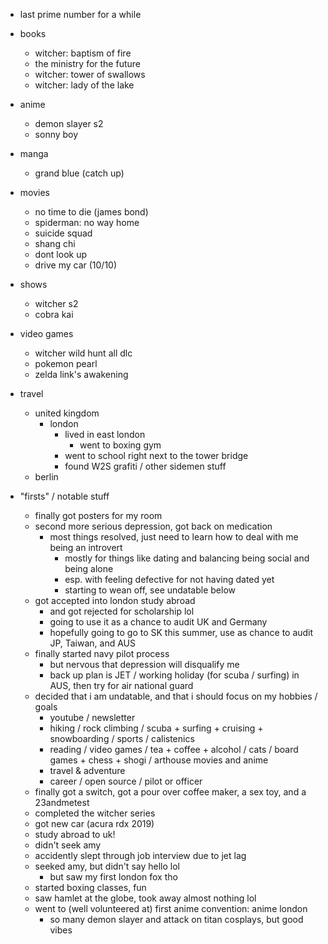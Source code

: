- last prime number for a while

- books
  - witcher: baptism of fire
  - the ministry for the future
  - witcher: tower of swallows
  - witcher: lady of the lake

- anime
  - demon slayer s2
  - sonny boy

- manga
  - grand blue (catch up) 

- movies
  - no time to die (james bond)
  - spiderman: no way home
  - suicide squad
  - shang chi
  - dont look up
  - drive my car (10/10)
  
- shows
  - witcher s2
  - cobra kai
  
- video games
  - witcher wild hunt all dlc
  - pokemon pearl
  - zelda link's awakening

- travel
  - united kingdom
    - london
      - lived in east london
        - went to boxing gym
      - went to school right next to the tower bridge
      - found W2S grafiti / other sidemen stuff
  - berlin

- "firsts" / notable stuff
  - finally got posters for my room
  - second more serious depression, got back on medication
    - most things resolved, just need to learn how to deal with me being an introvert
      - mostly for things like dating and balancing being social and being alone
      - esp. with feeling defective for not having dated yet
      - starting to wean off, see undatable below
  - got accepted into london study abroad
    - and got rejected for scholarship lol
    - going to use it as a chance to audit UK and Germany
    - hopefully going to go to SK this summer, use as chance to audit JP, Taiwan, and AUS
  - finally started navy pilot process
    - but nervous that depression will disqualify me
    - back up plan is JET / working holiday (for scuba / surfing) in AUS, then try for air national guard
  - decided that i am undatable, and that i should focus on my hobbies / goals
    - youtube / newsletter
    - hiking / rock climbing / scuba + surfing + cruising + snowboarding / sports / calistenics
    - reading / video games / tea + coffee + alcohol / cats / board games + chess + shogi / arthouse movies and anime
    - travel & adventure
    - career / open source / pilot or officer
  - finally got a switch, got a pour over coffee maker, a sex toy, and a 23andmetest
  - completed the witcher series
  - got new car (acura rdx 2019)
  - study abroad to uk!
  - didn't seek amy
  - accidently slept through job interview due to jet lag
  - seeked amy, but didn't say hello lol
    - but saw my first london fox tho
  - started boxing classes, fun
  - saw hamlet at the globe, took away almost nothing lol
  - went to (well volunteered at) first anime convention: anime london
    - so many demon slayer and attack on titan cosplays, but good vibes
